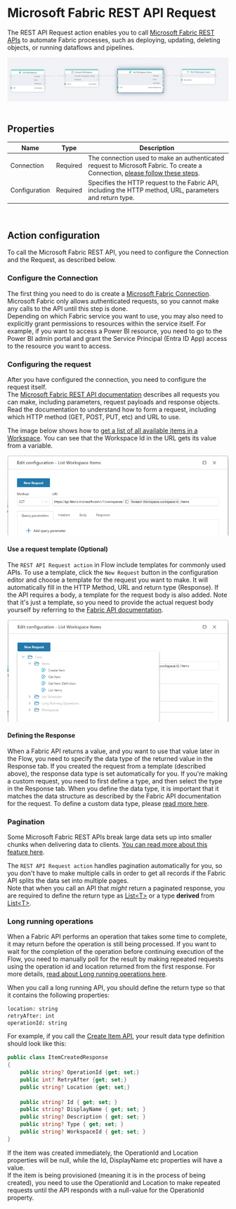 # Microsoft Fabric REST API Request

The REST API Request action enables you to call [Microsoft Fabric REST APIs](https://learn.microsoft.com/en-us/rest/api/fabric/articles/using-fabric-apis) to automate Fabric processes, such as deploying, updating, deleting objects, or running dataflows and pipelines.  

![img](/images/flow/microsoft-fabric-rest-api-request-action.png)  
<br/>

## Properties

| Name                  | Type      | Description        |
|-----------------------|-----------|--------------------|
| Connection            | Required  | The connection used to make an authenticated request to Microsoft Fabric. To create a Connection, [please follow these steps](./microsoft-fabric-connection.md).|
| Configuration         | Required  | Specifies the HTTP request to the Fabric API, including the HTTP method, URL, parameters and return type.  |  

<br/>

## Action configuration

To call the Microsoft Fabric REST API, you need to configure the Connection and the Request, as described below.

### Configure the Connection

The first thing you need to do is create a [Microsoft Fabric Connection](./microsoft-fabric-connection.md). Microsoft Fabric only allows authenticated requests, so you cannot make any calls to the API until this step is done.   
Depending on which Fabric service you want to use, you may also need to explicitly grant permissions to resources within the service itself. For example, if you want to access a Power BI resource, you need to go to the Power BI admin portal and grant the Service Principal (Entra ID App) access to the resource you want to access.

### Configuring the request

After you have configured the connection, you need to configure the request itself.  
The [Microsoft Fabric REST API documentation](https://learn.microsoft.com/en-us/rest/api/fabric/articles/using-fabric-apis) describes all requests you can make, including parameters, request payloads and response objects. Read the documentation to understand how to form a request, including which HTTP method (GET, POST, PUT, etc) and URL to use.

The image below shows how to [get a list of all available items in a Workspace](https://learn.microsoft.com/en-us/rest/api/fabric/core/items/list-items?tabs=HTTP). You can see that the Workspace Id in the URL gets its value from a variable.  

![img](/images/flow/microsoft-fabric-rest-api-request-example1.png)

#### Use a request template (Optional)
The `REST API Request action` in Flow include templates for commonly used APIs. To use a template, click the `New Request` button in the configuration editor and choose a template for the request you want to make. It will automatically fill in the HTTP Method, URL and return type (Response). If the API requires a body, a template for the request body is also added. Note that it's just a template, so you need to provide the actual request body yourself by referring to the [Fabric API documentation](https://learn.microsoft.com/en-us/rest/api/fabric/articles/using-fabric-apis).

![img](/images/flow/microsoft-fabric-rest-api-request-template.png)  

#### Defining the Response  
When a Fabric API returns a value, and you want to use that value later in the Flow, you need to specify the data type of the returned value in the Response tab. If you created the request from a template (described above), the response data type is set automatically for you. If you're making a custom request, you need to first define a type, and then select the type in the Response tab. When you define the data type, it is important that it matches the data structure as described by the Fabric API documentation for the request. To define a custom data type, please [read more here](../../flows/defining-custom-types.md).  


### Pagination  
Some Microsoft Fabric REST APIs break large data sets up into smaller chunks when delivering data to clients. [You can read more about this feature here](https://learn.microsoft.com/en-us/rest/api/fabric/articles/pagination). 

The `REST API Request action` handles pagination automatically for you, so you don't have to make multiple calls in order to get all records if the Fabric API splits the data set into multiple pages.  
Note that when you call an API that _might_ return a paginated response, you are required to define the return type as [List&lt;T&gt;](https://learn.microsoft.com/en-us/dotnet/api/system.collections.generic.list-1) or a type **derived** from [List&lt;T&gt;](https://learn.microsoft.com/en-us/dotnet/api/system.collections.generic.list-1).

### Long running operations
When a Fabric API performs an operation that takes some time to complete, it may return before the operation is still being processed. If you want to wait for the completion of the operation before continuing execution of the Flow, you need to manually poll for the result by making repeated requests using the operation id and location returned from the first response. For more details, [read about Long running operations here](https://learn.microsoft.com/en-us/rest/api/fabric/articles/long-running-operation).  

When you call a long running API, you should define the return type so that it contains the following properties:
```
location: string
retryAfter: int
operationId: string
```

For example, if you call the [Create Item API](https://learn.microsoft.com/en-us/rest/api/fabric/core/items/create-item?tabs=HTTP), your result data type definition should look like this:  

```csharp
public class ItemCreatedResponse
{
    public string? OperationId {get; set;}
    public int? RetryAfter {get; set;}
    public string? Location {get; set;}

    public string? Id { get; set; }
    public string? DisplayName { get; set; }
    public string? Description { get; set; }
    public string? Type { get; set; }
    public string? WorkspaceId { get; set; }
}
```

If the item was created immediately, the OperationId and Location properties will be null, while the Id, DisplayName etc properties will have a value.  
If the item is being provisioned (meaning it is in the process of being created), you need to use the OperationId and Location to make repeated requests until the API responds with a null-value for the OperationId property.